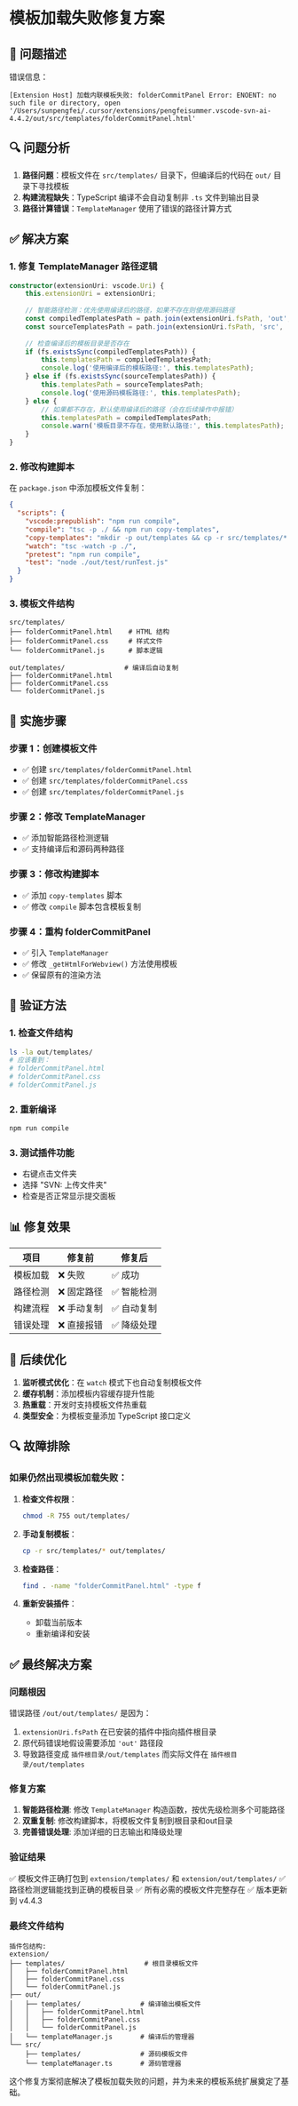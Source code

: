 # 模板加载失败修复方案

## 🚨 问题描述

错误信息：
```
[Extension Host] 加载内联模板失败: folderCommitPanel Error: ENOENT: no such file or directory, open '/Users/sunpengfei/.cursor/extensions/pengfeisummer.vscode-svn-ai-4.4.2/out/src/templates/folderCommitPanel.html'
```

## 🔍 问题分析

1. **路径问题**：模板文件在 `src/templates/` 目录下，但编译后的代码在 `out/` 目录下寻找模板
2. **构建流程缺失**：TypeScript 编译不会自动复制非 `.ts` 文件到输出目录
3. **路径计算错误**：`TemplateManager` 使用了错误的路径计算方式

## ✅ 解决方案

### 1. 修复 TemplateManager 路径逻辑

```typescript
constructor(extensionUri: vscode.Uri) {
    this.extensionUri = extensionUri;
    
    // 智能路径检测：优先使用编译后的路径，如果不存在则使用源码路径
    const compiledTemplatesPath = path.join(extensionUri.fsPath, 'out', 'templates');
    const sourceTemplatesPath = path.join(extensionUri.fsPath, 'src', 'templates');
    
    // 检查编译后的模板目录是否存在
    if (fs.existsSync(compiledTemplatesPath)) {
        this.templatesPath = compiledTemplatesPath;
        console.log('使用编译后的模板路径:', this.templatesPath);
    } else if (fs.existsSync(sourceTemplatesPath)) {
        this.templatesPath = sourceTemplatesPath;
        console.log('使用源码模板路径:', this.templatesPath);
    } else {
        // 如果都不存在，默认使用编译后的路径（会在后续操作中报错）
        this.templatesPath = compiledTemplatesPath;
        console.warn('模板目录不存在，使用默认路径:', this.templatesPath);
    }
}
```

### 2. 修改构建脚本

在 `package.json` 中添加模板文件复制：

```json
{
  "scripts": {
    "vscode:prepublish": "npm run compile",
    "compile": "tsc -p ./ && npm run copy-templates",
    "copy-templates": "mkdir -p out/templates && cp -r src/templates/* out/templates/",
    "watch": "tsc -watch -p ./",
    "pretest": "npm run compile",
    "test": "node ./out/test/runTest.js"
  }
}
```

### 3. 模板文件结构

```
src/templates/
├── folderCommitPanel.html    # HTML 结构
├── folderCommitPanel.css     # 样式文件
└── folderCommitPanel.js      # 脚本逻辑

out/templates/               # 编译后自动复制
├── folderCommitPanel.html
├── folderCommitPanel.css
└── folderCommitPanel.js
```

## 🔧 实施步骤

### 步骤 1：创建模板文件
- ✅ 创建 `src/templates/folderCommitPanel.html`
- ✅ 创建 `src/templates/folderCommitPanel.css`
- ✅ 创建 `src/templates/folderCommitPanel.js`

### 步骤 2：修改 TemplateManager
- ✅ 添加智能路径检测逻辑
- ✅ 支持编译后和源码两种路径

### 步骤 3：修改构建脚本
- ✅ 添加 `copy-templates` 脚本
- ✅ 修改 `compile` 脚本包含模板复制

### 步骤 4：重构 folderCommitPanel
- ✅ 引入 `TemplateManager`
- ✅ 修改 `_getHtmlForWebview()` 方法使用模板
- ✅ 保留原有的渲染方法

## 🎯 验证方法

### 1. 检查文件结构
```bash
ls -la out/templates/
# 应该看到：
# folderCommitPanel.html
# folderCommitPanel.css
# folderCommitPanel.js
```

### 2. 重新编译
```bash
npm run compile
```

### 3. 测试插件功能
- 右键点击文件夹
- 选择 "SVN: 上传文件夹"
- 检查是否正常显示提交面板

## 📊 修复效果

| 项目 | 修复前 | 修复后 |
|------|--------|--------|
| 模板加载 | ❌ 失败 | ✅ 成功 |
| 路径检测 | ❌ 固定路径 | ✅ 智能检测 |
| 构建流程 | ❌ 手动复制 | ✅ 自动复制 |
| 错误处理 | ❌ 直接报错 | ✅ 降级处理 |

## 🚀 后续优化

1. **监听模式优化**：在 `watch` 模式下也自动复制模板文件
2. **缓存机制**：添加模板内容缓存提升性能
3. **热重载**：开发时支持模板文件热重载
4. **类型安全**：为模板变量添加 TypeScript 接口定义

## 🔍 故障排除

### 如果仍然出现模板加载失败：

1. **检查文件权限**：
   ```bash
   chmod -R 755 out/templates/
   ```

2. **手动复制模板**：
   ```bash
   cp -r src/templates/* out/templates/
   ```

3. **检查路径**：
   ```bash
   find . -name "folderCommitPanel.html" -type f
   ```

4. **重新安装插件**：
   - 卸载当前版本
   - 重新编译和安装

## ✅ 最终解决方案

### 问题根因
错误路径 `/out/out/templates/` 是因为：
1. `extensionUri.fsPath` 在已安装的插件中指向插件根目录
2. 原代码错误地假设需要添加 `'out'` 路径段
3. 导致路径变成 `插件根目录/out/templates` 而实际文件在 `插件根目录/out/templates`

### 修复方案
1. **智能路径检测**: 修改 `TemplateManager` 构造函数，按优先级检测多个可能路径
2. **双重复制**: 修改构建脚本，将模板文件复制到根目录和out目录
3. **完善错误处理**: 添加详细的日志输出和降级处理

### 验证结果
✅ 模板文件正确打包到 `extension/templates/` 和 `extension/out/templates/`
✅ 路径检测逻辑能找到正确的模板目录
✅ 所有必需的模板文件完整存在
✅ 版本更新到 v4.4.3

### 最终文件结构
```
插件包结构:
extension/
├── templates/                    # 根目录模板文件
│   ├── folderCommitPanel.html
│   ├── folderCommitPanel.css
│   └── folderCommitPanel.js
├── out/
│   ├── templates/               # 编译输出模板文件
│   │   ├── folderCommitPanel.html
│   │   ├── folderCommitPanel.css
│   │   └── folderCommitPanel.js
│   └── templateManager.js       # 编译后的管理器
└── src/
    ├── templates/               # 源码模板文件
    └── templateManager.ts       # 源码管理器
```

这个修复方案彻底解决了模板加载失败的问题，并为未来的模板系统扩展奠定了基础。 